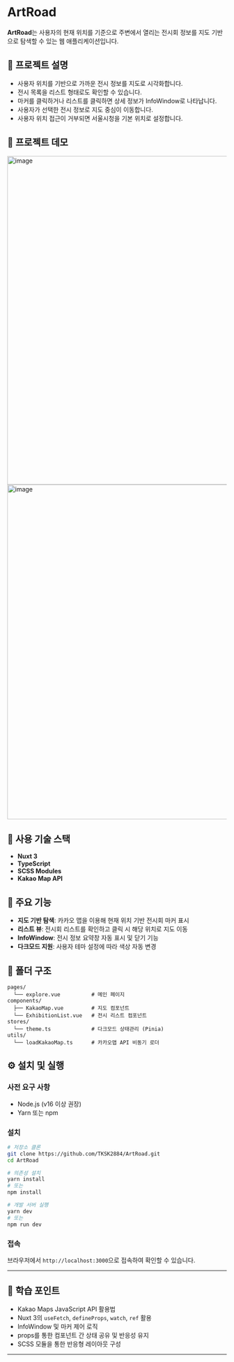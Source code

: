 
# ArtRoad

**ArtRoad**는 사용자의 현재 위치를 기준으로 주변에서 열리는 전시회 정보를 지도 기반으로 탐색할 수 있는 웹 애플리케이션입니다.

## 📄 프로젝트 설명

- 사용자 위치를 기반으로 가까운 전시 정보를 지도로 시각화합니다.
- 전시 목록을 리스트 형태로도 확인할 수 있습니다.
- 마커를 클릭하거나 리스트를 클릭하면 상세 정보가 InfoWindow로 나타납니다.
- 사용자가 선택한 전시 정보로 지도 중심이 이동합니다.
- 사용자 위치 접근이 거부되면 서울시청을 기본 위치로 설정합니다.

## 🚀 프로젝트 데모
<img width="986" height="753" alt="image" src="https://github.com/user-attachments/assets/1a69a45b-17c0-443f-ab1f-eda227e5f28e" />
<img width="645" height="767" alt="image" src="https://github.com/user-attachments/assets/e7b5c775-29f0-4b2d-9e27-abf7068c4037" />

## 🔧 사용 기술 스택

- **Nuxt 3**
- **TypeScript**
- **SCSS Modules**
- **Kakao Map API**

## 📌 주요 기능

- **지도 기반 탐색**: 카카오 맵을 이용해 현재 위치 기반 전시회 마커 표시
- **리스트 뷰**: 전시회 리스트를 확인하고 클릭 시 해당 위치로 지도 이동
- **InfoWindow**: 전시 정보 요약창 자동 표시 및 닫기 기능
- **다크모드 지원**: 사용자 테마 설정에 따라 색상 자동 변경

## 📁 폴더 구조

```
pages/
  └── explore.vue          # 메인 페이지
components/
  ├── KakaoMap.vue         # 지도 컴포넌트
  └── ExhibitionList.vue   # 전시 리스트 컴포넌트
stores/
  └── theme.ts             # 다크모드 상태관리 (Pinia)
utils/
  └── loadKakaoMap.ts      # 카카오맵 API 비동기 로더
```

## ⚙️ 설치 및 실행

### 사전 요구 사항

- Node.js (v16 이상 권장)
- Yarn 또는 npm

### 설치

```bash
# 저장소 클론
git clone https://github.com/TKSK2884/ArtRoad.git
cd ArtRoad

# 의존성 설치
yarn install
# 또는
npm install

# 개발 서버 실행
yarn dev
# 또는
npm run dev
```

### 접속

브라우저에서 `http://localhost:3000`으로 접속하여 확인할 수 있습니다.

---

## 🧠 학습 포인트

- Kakao Maps JavaScript API 활용법
- Nuxt 3의 `useFetch`, `defineProps`, `watch`, `ref` 활용
- InfoWindow 및 마커 제어 로직
- props를 통한 컴포넌트 간 상태 공유 및 반응성 유지
- SCSS 모듈을 통한 반응형 레이아웃 구성

---

